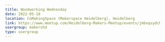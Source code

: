 ```yaml
---
title: Woodworking Wednesday
date: 2022-05-18
location: CoMakingSpace (Makerspace Heidelberg), Heidelberg
link: https://www.meetup.com/Heidelberg-Makers-Meetup/events/jmbxqsydchbxb/
usergroup: makershd
type: usergroup
---
```

